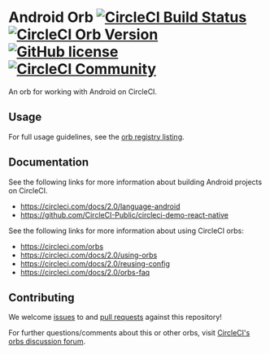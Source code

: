# Android Orb [![CircleCI Build Status](https://circleci.com/gh/CircleCI-Public/android-orb.svg?style=shield "CircleCI Build Status")](https://circleci.com/gh/CircleCI-Public/android-orb) [![CircleCI Orb Version](https://img.shields.io/badge/endpoint.svg?url=https://badges.circleci.io/orb/circleci/android)](https://circleci.com/orbs/registry/orb/circleci/android) [![GitHub license](https://img.shields.io/badge/license-MIT-blue.svg)](https://raw.githubusercontent.com/CircleCI-Public/android-orb/master/LICENSE) [![CircleCI Community](https://img.shields.io/badge/community-CircleCI%20Discuss-343434.svg)](https://discuss.circleci.com/c/orbs)

An orb for working with Android on CircleCI.

## Usage

For full usage guidelines, see the [orb registry listing](http://circleci.com/orbs/registry/orb/circleci/android).

## Documentation

See the following links for more information about building Android projects on CircleCI.

- https://circleci.com/docs/2.0/language-android
- https://github.com/CircleCI-Public/circleci-demo-react-native

See the following links for more information about using CircleCI orbs:

- https://circleci.com/orbs
- https://circleci.com/docs/2.0/using-orbs
- https://circleci.com/docs/2.0/reusing-config
- https://circleci.com/docs/2.0/orbs-faq

## Contributing

We welcome [issues](https://github.com/CircleCI-Public/android-orb/issues) to and [pull requests](https://github.com/CircleCI-Public/android-orb/pulls) against this repository!

For further questions/comments about this or other orbs, visit [CircleCI's orbs discussion forum](https://discuss.circleci.com/c/orbs).
